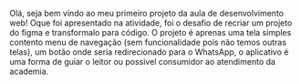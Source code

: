 Olá, seja bem vindo ao meu primeiro projeto da aula de desenvolvimento web!
Oque foi apresentado na atividade, foi o desafio de recriar um projeto do figma e transformalo para código.
O projeto é aprenas uma tela simples contento menu de navegação (sem funcionalidade pois não temos outras telas), um botão onde seria redirecionado para o WhatsApp, o aplicativo é uma forma de guiar o leitor ou possivel consumidor ao atendimento da academia.
